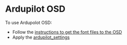 # Ardupilot OSD

To use Ardupolot OSD:
* Follow the [instructions to get the font files to the OSD](fonts/readme.md)
* Apply the [ardupilot_settings](ardupilot_settings)

